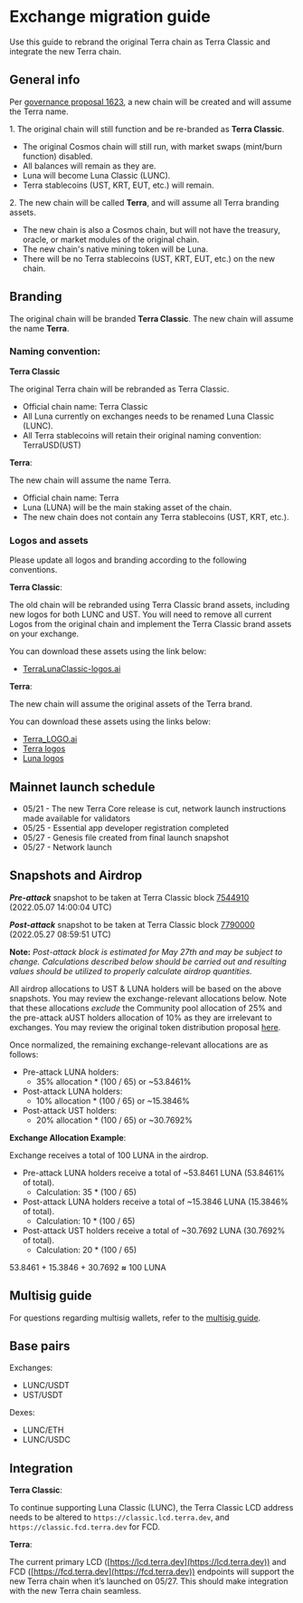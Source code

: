 # Exchange migration guide
Use this guide to rebrand the original Terra chain as Terra Classic and integrate the new Terra chain. 

## General info

Per [governance proposal 1623](https://station.terra.money/proposal/1623), a new chain will be created and will assume the Terra name. 

1\. The original chain will still function and be re-branded as **Terra Classic**. 
- The original Cosmos chain will still run, with market swaps (mint/burn function) disabled. 
- All balances will remain as they are.
- Luna will become Luna Classic (LUNC).
- Terra stablecoins (UST, KRT, EUT, etc.) will remain. 


2\. The new chain will be called **Terra**, and will assume all Terra branding assets.
- The new chain is also a Cosmos chain, but will not have the treasury, oracle, or market modules of the original chain. 
- The new chain's native mining token will be Luna. 
- There will be no Terra stablecoins (UST, KRT, EUT, etc.) on the new chain.

## Branding

The original chain will be branded **Terra Classic**. The new chain will assume the name **Terra**. 

### Naming convention:

**Terra Classic**

The original Terra chain will be rebranded as Terra Classic.

- Official chain name: Terra Classic
- All Luna currently on exchanges needs to be renamed Luna Classic (LUNC). 
- All Terra stablecoins will retain their original naming convention: TerraUSD(UST) 

**Terra**:

The new chain will assume the name Terra. 

- Official chain name: Terra
- Luna (LUNA) will be the main staking asset of the chain.
- The new chain does not contain any Terra stablecoins (UST, KRT, etc.).

### Logos and assets

Please update all logos and branding according to the following conventions. 

**Terra Classic**:

The old chain will be rebranded using Terra Classic brand assets, including new logos for both LUNC and UST. You will need to remove all current Logos from the original chain and implement the Terra Classic brand assets on your exchange.  

You can download these assets using the link below:

- [TerraLunaClassic-logos.ai](../../_static/brand-assets/TerraLunaClassic-logos.ai)

**Terra**:

The new chain will assume the original assets of the Terra brand.   

You can download these assets using the links below:

- [Terra_LOGO.ai](../../_static/brand-assets/Terra_LOGO.ai)  
- [Terra  logos](../../_static/brand-assets/Terra.zip)  
- [Luna logos](../../_static/brand-assets/Luna.zip)  

## Mainnet launch schedule

- 05/21 - The new Terra Core release is cut, network launch instructions made available for validators
- 05/25 - Essential app developer registration completed
- 05/27 - Genesis file created from final launch snapshot
- 05/27 - Network launch

## Snapshots and Airdrop

***Pre-attack*** snapshot to be taken at Terra Classic block [7544910](https://finder.terra.money/mainnet/blocks/7544910) (2022.05.07 14:00:04 UTC)

***Post-attack*** snapshot to be taken at Terra Classic block [7790000](https://finder.terra.money/mainnet/blocks/7790000) (2022.05.27 08:59:51 UTC)

**Note:** *Post-attack block is estimated for May 27th and may be subject to change.  Calculations described below should be carried out and resulting values should be utilized to properly calculate airdrop quantities.*

All airdrop allocations to UST & LUNA holders will be based on the above snapshots. You may review the exchange-relevant allocations below.  Note that these allocations *exclude* the Community pool allocation of 25% and the pre-attack aUST holders allocation of 10% as they are irrelevant to exchanges.  You may review the original token distribution proposal [here](https://agora.terra.money/t/terra-ecosystem-revival-plan-2-updated-and-final/18498). 

Once normalized, the remaining exchange-relevant allocations are as follows: 

- Pre-attack LUNA holders:
    - 35% allocation * (100 / 65) or ~53.8461%
- Post-attack LUNA holders:
    - 10% allocation * (100 / 65) or ~15.3846%
- Post-attack UST holders:
    - 20% allocation * (100 / 65) or ~30.7692%

**Exchange Allocation Example**:

Exchange receives a total of 100 LUNA in the airdrop.

- Pre-attack LUNA holders receive a total of ~53.8461 LUNA (53.8461% of total).
    - Calculation: 35 * (100 / 65)
- Post-attack LUNA holders receive a total of ~15.3846 LUNA (15.3846% of total).
    - Calculation: 10 * (100 / 65)
- Post-attack UST holders receive a total of ~30.7692 LUNA (30.7692% of total).
    - Calculation: 20 * (100 / 65)

53.8461 + 15.3846 + 30.7692 **≈** 100 LUNA

## Multisig guide

For questions regarding multisig wallets, refer to the [multisig guide](../develop/guides/sign-with-multisig.md).

## Base pairs

Exchanges:

- LUNC/USDT
- UST/USDT

Dexes:

- LUNC/ETH
- LUNC/USDC

## Integration

**Terra Classic**:

To continue supporting Luna Classic (LUNC), the Terra Classic LCD address needs to be altered to `https://classic.lcd.terra.dev`, and `https://classic.fcd.terra.dev` for FCD. 

**Terra**:

The current primary LCD ([https://lcd.terra.dev](https://lcd.terra.dev)) and FCD ([https://fcd.terra.dev](https://fcd.terra.dev)) endpoints will support the new Terra chain when it’s launched on 05/27. This should make integration with the new Terra chain seamless. 

